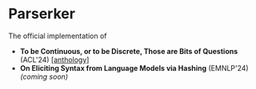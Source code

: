 # Parserker

The official implementation of

* **To be Continuous, or to be Discrete, Those are Bits of Questions**
  (ACL'24) [[anthology]](https://aclanthology.org/2024.acl-long.436/)
* **On Eliciting Syntax from Language Models via Hashing**
  (EMNLP'24) *(coming soon)*

